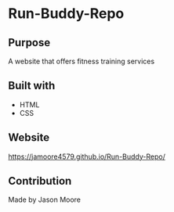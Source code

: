 # Run-Buddy-Repo

## Purpose
A website that offers fitness training services

## Built with
* HTML
* CSS

## Website
https://jamoore4579.github.io/Run-Buddy-Repo/

## Contribution
Made by Jason Moore
